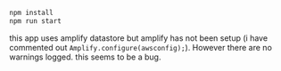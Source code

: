 ```bash
npm install
npm run start
```

this  app uses amplify datastore but amplify has not been setup (i have commented out `Amplify.configure(awsconfig);`). However there are no warnings logged. this seems to be a bug.